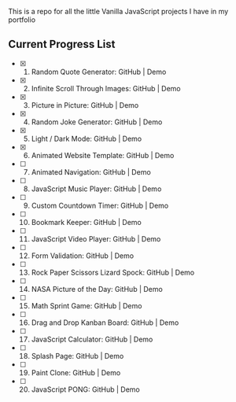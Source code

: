 This is a repo for all the little Vanilla JavaScript projects I have in my portfolio 

##  Current Progress List 

- [x] 1. Random Quote Generator:            GitHub | Demo

- [x] 2. Infinite Scroll Through Images:    GitHub | Demo

- [x] 3. Picture in Picture:                GitHub | Demo

- [x] 4. Random Joke Generator:             GitHub | Demo

- [x] 5. Light / Dark Mode:                 GitHub | Demo

- [x] 6. Animated Website Template:         GitHub | Demo

- [ ] 7. Animated Navigation:               GitHub | Demo

- [ ] 8. JavaScript Music Player:           GitHub | Demo

- [ ] 9. Custom Countdown Timer:            GitHub | Demo

- [ ] 10. Bookmark Keeper:                  GitHub | Demo

- [ ] 11. JavaScript Video Player:          GitHub | Demo

- [ ] 12. Form Validation:                  GitHub | Demo

- [ ] 13. Rock Paper Scissors Lizard Spock: GitHub | Demo

- [ ] 14. NASA Picture of the Day:          GitHub | Demo

- [ ] 15. Math Sprint Game:                 GitHub | Demo

- [ ] 16. Drag and Drop Kanban Board:       GitHub | Demo

- [ ] 17. JavaScript Calculator:            GitHub | Demo

- [ ] 18. Splash Page:                      GitHub | Demo

- [ ] 19. Paint Clone:                      GitHub | Demo

- [ ] 20. JavaScript PONG:                  GitHub | Demo